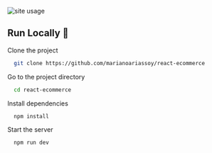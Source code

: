 ![site usage](https://github.com/marianoariassoy/react-ecommerce/myreactecommerce.gif)

## Run Locally 🚀

Clone the project

```bash
  git clone https://github.com/marianoariassoy/react-ecommerce
```

Go to the project directory

```bash
  cd react-ecommerce
```

Install dependencies

```bash
  npm install
```

Start the server

```bash
  npm run dev
```
